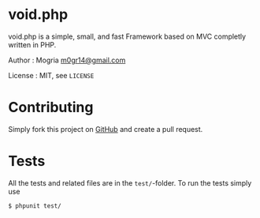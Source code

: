 # void.php
void.php is a simple, small, and fast Framework based on MVC completly written in PHP.

Author
:   Mogria <m0gr14@gmail.com>

License
:   MIT, see `LICENSE`

# Contributing
Simply fork this project on [GitHub](https://github.com/mogria/void.php) and create a pull request.

# Tests
All the tests and related files are in the `test/`-folder. To run the tests simply use

    $ phpunit test/
